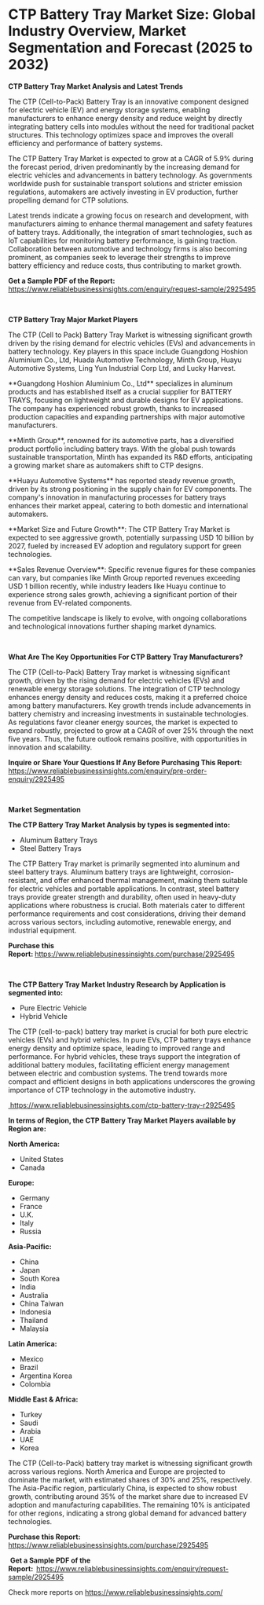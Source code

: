 <p><h1>CTP Battery Tray Market Size: Global Industry Overview, Market Segmentation and Forecast (2025 to 2032)</h1></p><p><strong>CTP Battery Tray Market Analysis and Latest Trends</strong></p>
<p><p>The CTP (Cell-to-Pack) Battery Tray is an innovative component designed for electric vehicle (EV) and energy storage systems, enabling manufacturers to enhance energy density and reduce weight by directly integrating battery cells into modules without the need for traditional packet structures. This technology optimizes space and improves the overall efficiency and performance of battery systems.</p><p>The CTP Battery Tray Market is expected to grow at a CAGR of 5.9% during the forecast period, driven predominantly by the increasing demand for electric vehicles and advancements in battery technology. As governments worldwide push for sustainable transport solutions and stricter emission regulations, automakers are actively investing in EV production, further propelling demand for CTP solutions.</p><p>Latest trends indicate a growing focus on research and development, with manufacturers aiming to enhance thermal management and safety features of battery trays. Additionally, the integration of smart technologies, such as IoT capabilities for monitoring battery performance, is gaining traction. Collaboration between automotive and technology firms is also becoming prominent, as companies seek to leverage their strengths to improve battery efficiency and reduce costs, thus contributing to market growth. </p></p>
<p><strong>Get a Sample PDF of the Report:&nbsp;</strong> <a href="https://www.reliablebusinessinsights.com/enquiry/request-sample/2925495?utm_campaign=2242&utm_medium=2&utm_source=Github&utm_content=ia&utm_term=12032025&utm_id=ctp-battery-tray">https://www.reliablebusinessinsights.com/enquiry/request-sample/2925495</a></p>
<p>&nbsp;</p>
<p><strong>CTP Battery Tray Major Market Players</strong></p>
<p><p>The CTP (Cell to Pack) Battery Tray Market is witnessing significant growth driven by the rising demand for electric vehicles (EVs) and advancements in battery technology. Key players in this space include Guangdong Hoshion Aluminium Co., Ltd, Huada Automotive Technology, Minth Group, Huayu Automotive Systems, Ling Yun Industrial Corp Ltd, and Lucky Harvest.</p><p>**Guangdong Hoshion Aluminium Co., Ltd** specializes in aluminum products and has established itself as a crucial supplier for BATTERY TRAYS, focusing on lightweight and durable designs for EV applications. The company has experienced robust growth, thanks to increased production capacities and expanding partnerships with major automotive manufacturers.</p><p>**Minth Group**, renowned for its automotive parts, has a diversified product portfolio including battery trays. With the global push towards sustainable transportation, Minth has expanded its R&D efforts, anticipating a growing market share as automakers shift to CTP designs.</p><p>**Huayu Automotive Systems** has reported steady revenue growth, driven by its strong positioning in the supply chain for EV components. The company's innovation in manufacturing processes for battery trays enhances their market appeal, catering to both domestic and international automakers.</p><p>**Market Size and Future Growth**: The CTP Battery Tray Market is expected to see aggressive growth, potentially surpassing USD 10 billion by 2027, fueled by increased EV adoption and regulatory support for green technologies. </p><p>**Sales Revenue Overview**: Specific revenue figures for these companies can vary, but companies like Minth Group reported revenues exceeding USD 1 billion recently, while industry leaders like Huayu continue to experience strong sales growth, achieving a significant portion of their revenue from EV-related components.</p><p>The competitive landscape is likely to evolve, with ongoing collaborations and technological innovations further shaping market dynamics.</p></p>
<p>&nbsp;</p>
<p><strong>What Are The Key Opportunities For CTP Battery Tray Manufacturers?</strong></p>
<p><p>The CTP (Cell-to-Pack) Battery Tray market is witnessing significant growth, driven by the rising demand for electric vehicles (EVs) and renewable energy storage solutions. The integration of CTP technology enhances energy density and reduces costs, making it a preferred choice among battery manufacturers. Key growth trends include advancements in battery chemistry and increasing investments in sustainable technologies. As regulations favor cleaner energy sources, the market is expected to expand robustly, projected to grow at a CAGR of over 25% through the next five years. Thus, the future outlook remains positive, with opportunities in innovation and scalability.</p></p>
<p><strong>Inquire or Share Your Questions If Any Before Purchasing This Report:</strong> <a href="https://www.reliablebusinessinsights.com/enquiry/pre-order-enquiry/2925495?utm_campaign=2242&utm_medium=2&utm_source=Github&utm_content=ia&utm_term=12032025&utm_id=ctp-battery-tray">https://www.reliablebusinessinsights.com/enquiry/pre-order-enquiry/2925495</a></p>
<p>&nbsp;</p>
<p><strong>Market Segmentation</strong></p>
<p><strong>The CTP Battery Tray Market Analysis by types is segmented into:</strong></p>
<p><ul><li>Aluminum Battery Trays</li><li>Steel Battery Trays</li></ul></p>
<p><p>The CTP Battery Tray market is primarily segmented into aluminum and steel battery trays. Aluminum battery trays are lightweight, corrosion-resistant, and offer enhanced thermal management, making them suitable for electric vehicles and portable applications. In contrast, steel battery trays provide greater strength and durability, often used in heavy-duty applications where robustness is crucial. Both materials cater to different performance requirements and cost considerations, driving their demand across various sectors, including automotive, renewable energy, and industrial equipment.</p></p>
<p><strong>Purchase this Report:&nbsp;</strong><a href="https://www.reliablebusinessinsights.com/purchase/2925495?utm_campaign=2242&utm_medium=2&utm_source=Github&utm_content=ia&utm_term=12032025&utm_id=ctp-battery-tray">https://www.reliablebusinessinsights.com/purchase/2925495</a></p>
<p>&nbsp;</p>
<p><strong>The CTP Battery Tray Market Industry Research by Application is segmented into:</strong></p>
<p><ul><li>Pure Electric Vehicle</li><li>Hybrid Vehicle</li></ul></p>
<p><p>The CTP (cell-to-pack) battery tray market is crucial for both pure electric vehicles (EVs) and hybrid vehicles. In pure EVs, CTP battery trays enhance energy density and optimize space, leading to improved range and performance. For hybrid vehicles, these trays support the integration of additional battery modules, facilitating efficient energy management between electric and combustion systems. The trend towards more compact and efficient designs in both applications underscores the growing importance of CTP technology in the automotive industry.</p></p>
<p><a href="https://www.reliablebusinessinsights.com/ctp-battery-tray-r2925495?utm_campaign=2242&utm_medium=2&utm_source=Github&utm_content=ia&utm_term=12032025&utm_id=ctp-battery-tray">&nbsp;https://www.reliablebusinessinsights.com/ctp-battery-tray-r2925495</a></p>
<p><strong>In terms of Region, the CTP Battery Tray Market Players available by Region are:</strong></p>
<p>
    <p> <strong> North America: </strong>
        <ul>
            <li>United States</li>
            <li>Canada</li>
        </ul>
        </p> 
    <p> <strong> Europe: </strong>
        <ul>
            <li>Germany</li>
            <li>France</li>
            <li>U.K.</li>
            <li>Italy</li>
            <li>Russia</li>
        </ul>
        </p> 
    <p> <strong> Asia-Pacific: </strong>
        <ul>
            <li>China</li>
            <li>Japan</li>
            <li>South Korea</li>
            <li>India</li>
            <li>Australia</li>
            <li>China Taiwan</li>
            <li>Indonesia</li>
            <li>Thailand</li>
            <li>Malaysia</li>
        </ul>
        </p> 
    <p> <strong> Latin America: </strong>
        <ul>
            <li>Mexico</li>
            <li>Brazil</li>
            <li>Argentina Korea</li>
            <li>Colombia</li>
        </ul>
        </p> 
    <p> <strong> Middle East & Africa: </strong>
        <ul>
            <li>Turkey</li>
            <li>Saudi</li>
            <li>Arabia</li>
            <li>UAE</li>
            <li>Korea</li>
        </ul>
    </p>
    </p>
<p><p>The CTP (Cell-to-Pack) battery tray market is witnessing significant growth across various regions. North America and Europe are projected to dominate the market, with estimated shares of 30% and 25%, respectively. The Asia-Pacific region, particularly China, is expected to show robust growth, contributing around 35% of the market share due to increased EV adoption and manufacturing capabilities. The remaining 10% is anticipated for other regions, indicating a strong global demand for advanced battery technologies.</p></p>
<p><strong>Purchase this Report: </strong><a href="https://www.reliablebusinessinsights.com/purchase/2925495?utm_campaign=2242&utm_medium=2&utm_source=Github&utm_content=ia&utm_term=12032025&utm_id=ctp-battery-tray">https://www.reliablebusinessinsights.com/purchase/2925495</a></p>
<p>&nbsp;<strong>Get a Sample PDF of the Report:&nbsp;&nbsp;</strong><a href="https://www.reliablebusinessinsights.com/enquiry/request-sample/2925495?utm_campaign=2242&utm_medium=2&utm_source=Github&utm_content=ia&utm_term=12032025&utm_id=ctp-battery-tray">https://www.reliablebusinessinsights.com/enquiry/request-sample/2925495</a></p>
<p><strong></strong></p>
<p>Check more reports on <a href="https://www.reliablebusinessinsights.com/?utm_campaign=2242&utm_medium=2&utm_source=Github&utm_content=ia&utm_term=12032025&utm_id=ctp-battery-tray">https://www.reliablebusinessinsights.com/</a></p>